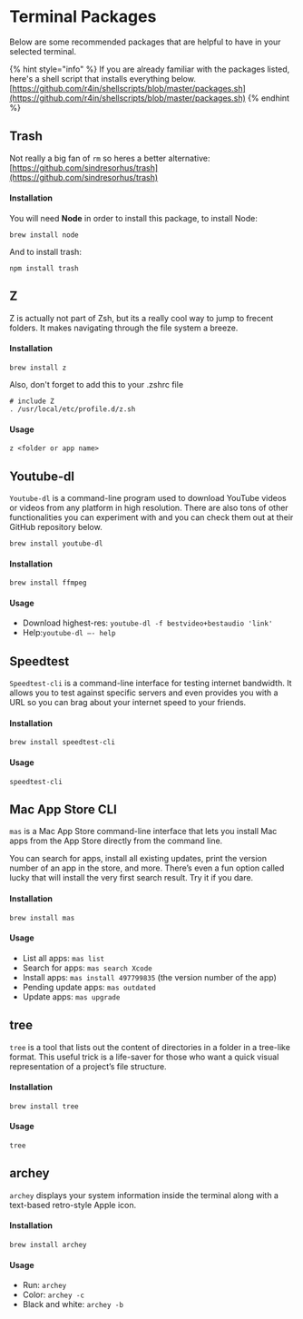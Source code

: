 # Terminal Packages

Below are some recommended packages that are helpful to have in your selected terminal.

{% hint style="info" %}
If you are already familiar with the packages listed, here's a shell script that installs everything below. [https://github.com/r4in/shellscripts/blob/master/packages.sh](https://github.com/r4in/shellscripts/blob/master/packages.sh)
{% endhint %}

## Trash

Not really a big fan of `rm` so heres a better alternative: [https://github.com/sindresorhus/trash](https://github.com/sindresorhus/trash)

#### Installation

You will need **Node** in order to install this package, to install Node:

```
brew install node
```

And to install trash:

```
npm install trash
```



## Z

Z is actually not part of Zsh, but its a really cool way to jump to frecent folders. It makes navigating through the file system a breeze.

#### Installation

```
brew install z
```

Also, don't forget to add this to your .zshrc file

```
# include Z
. /usr/local/etc/profile.d/z.sh
```

#### Usage

```
z <folder or app name>
```

## Youtube-dl

`Youtube-dl` is a command-line program used to download YouTube videos or videos from any platform in high resolution. There are also tons of other functionalities you can experiment with and you can check them out at their GitHub repository below.

```
brew install youtube-dl
```

#### Installation

```
brew install ffmpeg
```

#### Usage

* Download highest-res: `youtube-dl -f bestvideo+bestaudio 'link'`
* Help:`youtube-dl —- help`



## Speedtest

`Speedtest-cli` is a command-line interface for testing internet bandwidth. It allows you to test against specific servers and even provides you with a URL so you can brag about your internet speed to your friends.

#### Installation

```
brew install speedtest-cli
```

#### Usage

```
speedtest-cli
```



## Mac App Store CLI&#x20;

`mas` is a Mac App Store command-line interface that lets you install Mac apps from the App Store directly from the command line.

You can search for apps, install all existing updates, print the version number of an app in the store, and more. There’s even a fun option called lucky that will install the very first search result. Try it if you dare.

#### Installation

```
brew install mas
```

#### Usage

* List all apps: `mas list`
* Search for apps: `mas search Xcode`
* Install apps: `mas install 497799835` (the version number of the app)
* Pending update apps: `mas outdated`
* Update apps: `mas upgrade`

## tree

`tree` is a tool that lists out the content of directories in a folder in a tree-like format. This useful trick is a life-saver for those who want a quick visual representation of a project’s file structure.

#### Installation

```
brew install tree
```

#### Usage

```
tree
```

## archey

`archey` displays your system information inside the terminal along with a text-based retro-style Apple icon.

#### Installation

```
brew install archey
```

#### Usage

* Run: `archey`
* Color: `archey -c`
* Black and white: `archey -b`
